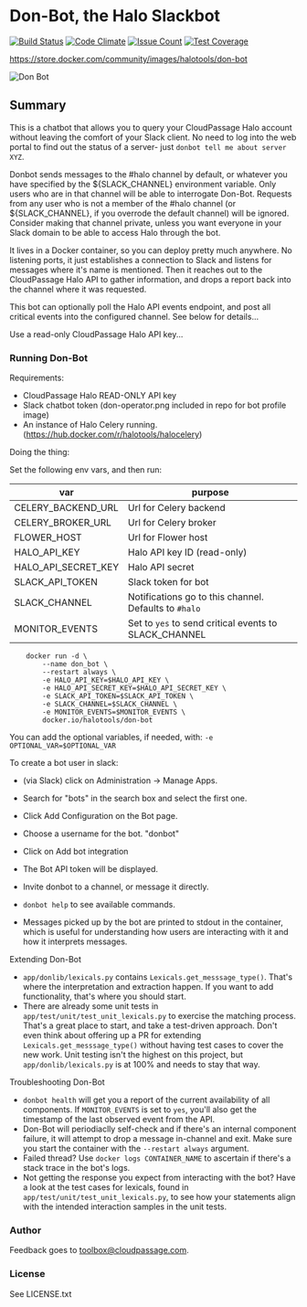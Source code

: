 # Don-Bot, the Halo Slackbot

[![Build Status](https://travis-ci.org/cloudpassage/don-bot.svg?branch=master)](https://travis-ci.org/cloudpassage/don-bot)
[![Code Climate](https://codeclimate.com/github/cloudpassage/don-bot/badges/gpa.svg)](https://codeclimate.com/github/cloudpassage/don-bot)
[![Issue Count](https://codeclimate.com/github/cloudpassage/don-bot/badges/issue_count.svg)](https://codeclimate.com/github/cloudpassage/don-bot)
[![Test Coverage](https://codeclimate.com/github/cloudpassage/don-bot/badges/coverage.svg)](https://codeclimate.com/github/cloudpassage/don-bot/coverage)

https://store.docker.com/community/images/halotools/don-bot

![Don Bot](http://www.cloudpassage.com/wp-content/uploads/2016/12/don-operator.png)

## Summary

This is a chatbot that allows you to query your CloudPassage Halo account
without leaving the comfort of your Slack client.  No need to log into the
web portal to find out the status of a server- just
`donbot tell me about server XYZ`.

Donbot sends messages to the #halo channel by default, or whatever you have
specified by the ${SLACK_CHANNEL} environment variable.  Only users who are in
that channel will be able to interrogate Don-Bot.  Requests from any user who
is not a member of the #halo channel (or ${SLACK_CHANNEL}, if you overrode the
default channel) will be ignored.  Consider making that channel private,
unless you want everyone in your Slack domain to be able to access Halo through
the bot.

It lives in a Docker container, so you can deploy pretty much anywhere.
No listening ports, it just establishes a connection to Slack and listens
for messages where it's name is mentioned. Then it reaches out to the
CloudPassage Halo API to gather information, and drops a report back into the
channel where it was requested.

This bot can optionally poll the Halo API events endpoint, and post all
critical events into the configured channel.  See below for details...


Use a read-only CloudPassage Halo API key...

### Running Don-Bot

Requirements:

* CloudPassage Halo READ-ONLY API key
* Slack chatbot token (don-operator.png included in repo for bot profile image)
* An instance of Halo Celery running. (https://hub.docker.com/r/halotools/halocelery)

Doing the thing:

Set the following env vars, and then run:

| var                  | purpose                                               |
|----------------------|-------------------------------------------------------|
| CELERY_BACKEND_URL   | Url for Celery backend                                |
| CELERY_BROKER_URL    | Url for Celery broker                                 |
| FLOWER_HOST          | Url for Flower host                                   |
| HALO_API_KEY         | Halo API key ID (read-only)                           |
| HALO_API_SECRET_KEY  | Halo API secret                                       |
| SLACK_API_TOKEN      | Slack token for bot                                   |
| SLACK_CHANNEL        | Notifications go to this channel.  Defaults to `#halo`|
| MONITOR_EVENTS       | Set to `yes` to send critical events to SLACK_CHANNEL |


```
    docker run -d \
        --name don_bot \
        --restart always \
        -e HALO_API_KEY=$HALO_API_KEY \
        -e HALO_API_SECRET_KEY=$HALO_API_SECRET_KEY \
        -e SLACK_API_TOKEN=$SLACK_API_TOKEN \
        -e SLACK_CHANNEL=$SLACK_CHANNEL \
        -e MONITOR_EVENTS=$MONITOR_EVENTS \
        docker.io/halotools/don-bot
```

You can add the optional variables, if needed, with:
`-e OPTIONAL_VAR=$OPTIONAL_VAR`

To create a bot user in slack:
* (via Slack) click on Administration -> Manage Apps.
* Search for "bots" in the search box and select the first one.
* Click Add Configuration on the Bot page.
* Choose a username for the bot. "donbot"
* Click on Add bot integration
* The Bot API token will be displayed. 

* Invite donbot to a channel, or message it directly.
* `donbot help` to see available commands.
* Messages picked up by the bot are printed to stdout in the container, which
is useful for understanding how users are interacting with it and how it
interprets messages.


Extending Don-Bot

* `app/donlib/lexicals.py` contains `Lexicals.get_messsage_type()`.
That's where the interpretation and extraction happen.  If you want to
add functionality, that's where you should start.
* There are already some unit tests in `app/test/unit/test_unit_lexicals.py`
to exercise the matching process.  That's a great place to start, and take a
test-driven approach.  Don't even think about offering up a PR for extending
`Lexicals.get_messsage_type()` without having test cases to cover the new work.
Unit testing isn't the highest on this project, but `app/donlib/lexicals.py`
is at 100% and needs to stay that way.

Troubleshooting Don-Bot

* `donbot health` will get you a report of the current availability of all
components.  If `MONITOR_EVENTS` is set to `yes`, you'll also get the timestamp
of the last observed event from the API.
* Don-Bot will periodiaclly self-check and if there's an internal component
failure, it will attempt to drop a message in-channel and exit.  Make sure you
start the container with the `--restart always` argument.
* Failed thread? Use `docker logs CONTAINER_NAME` to ascertain if there's a
stack trace in the bot's logs.
* Not getting the response you expect from interacting with the bot? Have a
look at the test cases for lexicals, found in
`app/test/unit/test_unit_lexicals.py`, to see how your statements align with
 the intended interaction samples in the unit tests.

### Author

Feedback goes to <toolbox@cloudpassage.com>.

### License

See LICENSE.txt


<!---
#CPTAGS:community-supported integration automation
#TBICON:images/python_icon.png
-->
